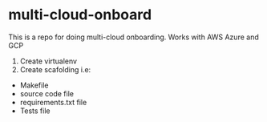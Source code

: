 # multi-cloud-onboard
This is a repo for doing multi-cloud onboarding. Works with AWS Azure and GCP

1. Create virtualenv
2. Create scafolding i.e:
 * Makefile
 * source code file
 * requirements.txt file
 * Tests file


